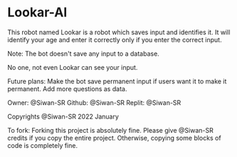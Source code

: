 # Lookar-AI

This robot named Lookar is a robot which saves input and identifies it. It will identify your age and enter it correctly only if you enter the correct input. 

Note: The bot doesn't save any input to a database.

No one, not even Lookar can see your input.

Future plans: Make the bot save permanent input if users want it to make it permanent. Add more questions as data. 

Owner: @Siwan-SR
Github: @Siwan-SR
Replit: @Siwan-SR

Copyrights @Siwan-SR 2022 January

To fork: Forking this project is absolutely fine. Please give @Siwan-SR credits if you copy the entire project. Otherwise, copying some blocks of code is completely fine.
